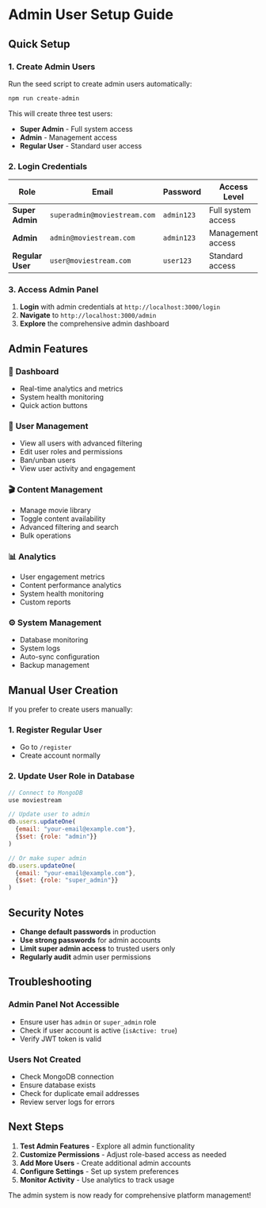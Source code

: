 # Admin User Setup Guide

## Quick Setup

### 1. Create Admin Users
Run the seed script to create admin users automatically:

```bash
npm run create-admin
```

This will create three test users:
- **Super Admin** - Full system access
- **Admin** - Management access  
- **Regular User** - Standard user access

### 2. Login Credentials

| Role | Email | Password | Access Level |
|------|-------|----------|--------------|
| **Super Admin** | `superadmin@moviestream.com` | `admin123` | Full system access |
| **Admin** | `admin@moviestream.com` | `admin123` | Management access |
| **Regular User** | `user@moviestream.com` | `user123` | Standard access |

### 3. Access Admin Panel

1. **Login** with admin credentials at `http://localhost:3000/login`
2. **Navigate** to `http://localhost:3000/admin`
3. **Explore** the comprehensive admin dashboard

## Admin Features

### 🎯 **Dashboard**
- Real-time analytics and metrics
- System health monitoring
- Quick action buttons

### 👥 **User Management**
- View all users with advanced filtering
- Edit user roles and permissions
- Ban/unban users
- View user activity and engagement

### 🎬 **Content Management**
- Manage movie library
- Toggle content availability
- Advanced filtering and search
- Bulk operations

### 📊 **Analytics**
- User engagement metrics
- Content performance analytics
- System health monitoring
- Custom reports

### ⚙️ **System Management**
- Database monitoring
- System logs
- Auto-sync configuration
- Backup management

## Manual User Creation

If you prefer to create users manually:

### 1. Register Regular User
- Go to `/register`
- Create account normally

### 2. Update User Role in Database
```javascript
// Connect to MongoDB
use moviestream

// Update user to admin
db.users.updateOne(
  {email: "your-email@example.com"}, 
  {$set: {role: "admin"}}
)

// Or make super admin
db.users.updateOne(
  {email: "your-email@example.com"}, 
  {$set: {role: "super_admin"}}
)
```

## Security Notes

- **Change default passwords** in production
- **Use strong passwords** for admin accounts
- **Limit super admin access** to trusted users only
- **Regularly audit** admin user permissions

## Troubleshooting

### Admin Panel Not Accessible
- Ensure user has `admin` or `super_admin` role
- Check if user account is active (`isActive: true`)
- Verify JWT token is valid

### Users Not Created
- Check MongoDB connection
- Ensure database exists
- Check for duplicate email addresses
- Review server logs for errors

## Next Steps

1. **Test Admin Features** - Explore all admin functionality
2. **Customize Permissions** - Adjust role-based access as needed
3. **Add More Users** - Create additional admin accounts
4. **Configure Settings** - Set up system preferences
5. **Monitor Activity** - Use analytics to track usage

The admin system is now ready for comprehensive platform management!
